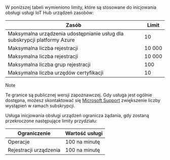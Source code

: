 W poniższej tabeli wymieniono limity, które są stosowane do inicjowania obsługi usługi IoT Hub urządzeń zasobów:

| Zasób | Limit |
| --- | --- |
| Maksymalna urządzenia udostępnianie usług dla subskrypcji platformy Azure | 10 |
| Maksymalna liczba rejestracji | 10 000 |
| Maksymalna liczba rejestracji | 10 000 |
| Maksymalna liczba grup rejestracji | 100 |
| Maksymalna liczba urzędów certyfikacji | 10 |

> [!NOTE]
> Te granice są publicznej wersji zapoznawczej. Gdy usługa jest ogólnie dostępna, możesz skontaktować się [Microsoft Support](https://azure.microsoft.com/support/options/) zwiększenie liczby wystąpień w ramach subskrypcji.

Usługa inicjowania obsługi urządzeń ogranicza żądania, gdy zostaną przekroczone następujące limity przydziału:

| Ograniczenie | Wartość usługi |
| --- | --- |
| Operacje | 100 na minutę |
| Rejestracji urządzenia | 100 na minutę |
